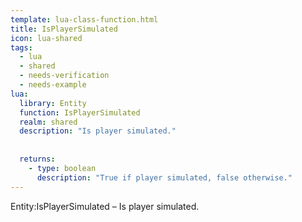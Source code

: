 ```yaml
---
template: lua-class-function.html
title: IsPlayerSimulated
icon: lua-shared
tags:
  - lua
  - shared
  - needs-verification
  - needs-example
lua:
  library: Entity
  function: IsPlayerSimulated
  realm: shared
  description: "Is player simulated."
  
  
  returns:
    - type: boolean
      description: "True if player simulated, false otherwise."
---
```


<div class="lua__search__keywords">
Entity:IsPlayerSimulated &#x2013; Is player simulated.
</div>

